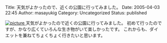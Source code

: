 Title: 天気がよかったので、近くの公園に行ってみました。
Date: 2005-04-03 22:45
Author: masayukig
Category: Uncategorized
Status: published

[![picture](http://lunatic.xrea.jp/mt/archives/DSC_0085s-thumb.JPG)
](http://lunatic.xrea.jp/mt/archives/DSC_0085s.html)
天気がよかったので近くの公園に行ってみました。
初めて行ったのですが、かなり広くていろんな生き物がいて楽しかったです。
これからも、ダイエットを兼ねてちょくちょく行きたいと思います。
